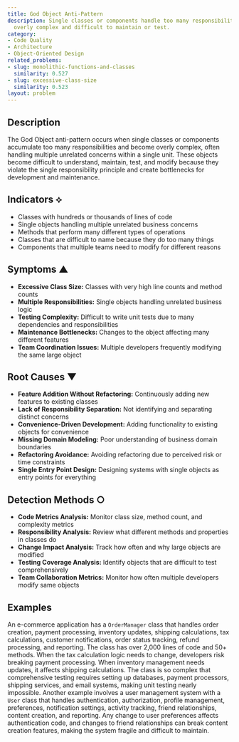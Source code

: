 ```yaml
---
title: God Object Anti-Pattern
description: Single classes or components handle too many responsibilities, becoming
  overly complex and difficult to maintain or test.
category:
- Code Quality
- Architecture
- Object-Oriented Design
related_problems:
- slug: monolithic-functions-and-classes
  similarity: 0.527
- slug: excessive-class-size
  similarity: 0.523
layout: problem
---
```


## Description

The God Object anti-pattern occurs when single classes or components accumulate too many responsibilities and become overly complex, often handling multiple unrelated concerns within a single unit. These objects become difficult to understand, maintain, test, and modify because they violate the single responsibility principle and create bottlenecks for development and maintenance.

## Indicators ⟡

- Classes with hundreds or thousands of lines of code
- Single objects handling multiple unrelated business concerns
- Methods that perform many different types of operations
- Classes that are difficult to name because they do too many things
- Components that multiple teams need to modify for different reasons

## Symptoms ▲

- **Excessive Class Size:** Classes with very high line counts and method counts
- **Multiple Responsibilities:** Single objects handling unrelated business logic
- **Testing Complexity:** Difficult to write unit tests due to many dependencies and responsibilities
- **Maintenance Bottlenecks:** Changes to the object affecting many different features
- **Team Coordination Issues:** Multiple developers frequently modifying the same large object

## Root Causes ▼

- **Feature Addition Without Refactoring:** Continuously adding new features to existing classes
- **Lack of Responsibility Separation:** Not identifying and separating distinct concerns
- **Convenience-Driven Development:** Adding functionality to existing objects for convenience
- **Missing Domain Modeling:** Poor understanding of business domain boundaries
- **Refactoring Avoidance:** Avoiding refactoring due to perceived risk or time constraints
- **Single Entry Point Design:** Designing systems with single objects as entry points for everything

## Detection Methods ○

- **Code Metrics Analysis:** Monitor class size, method count, and complexity metrics
- **Responsibility Analysis:** Review what different methods and properties in classes do
- **Change Impact Analysis:** Track how often and why large objects are modified
- **Testing Coverage Analysis:** Identify objects that are difficult to test comprehensively
- **Team Collaboration Metrics:** Monitor how often multiple developers modify same objects

## Examples

An e-commerce application has a `OrderManager` class that handles order creation, payment processing, inventory updates, shipping calculations, tax calculations, customer notifications, order status tracking, refund processing, and reporting. The class has over 2,000 lines of code and 50+ methods. When the tax calculation logic needs to change, developers risk breaking payment processing. When inventory management needs updates, it affects shipping calculations. The class is so complex that comprehensive testing requires setting up databases, payment processors, shipping services, and email systems, making unit testing nearly impossible. Another example involves a user management system with a `User` class that handles authentication, authorization, profile management, preferences, notification settings, activity tracking, friend relationships, content creation, and reporting. Any change to user preferences affects authentication code, and changes to friend relationships can break content creation features, making the system fragile and difficult to maintain.